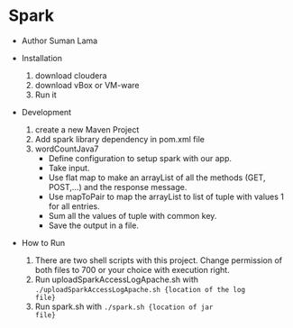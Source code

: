 # Spark
  - Author Suman Lama

  - Installation
    1. download cloudera
    2. download vBox or VM-ware
    3. Run it
    
  - Development
    1. create a new Maven Project
    2. Add spark library dependency in pom.xml file
    3. wordCountJava7
        - Define configuration to setup spark with our app.
        - Take input.
        - Use flat map to make an arrayList of all the methods (GET, POST,...) and the response message.
        - Use mapToPair to map the arrayList to list of tuple with values 1 for all entries.
        - Sum all the values of tuple with common key.
        - Save the output in a file.
        

  - How to Run
    1. There are two shell scripts with this project. Change permission of both files to 700 or your choice with execution right.
    2. Run uploadSparkAccessLogApache.sh with <code>./uploadSparkAccessLogApache.sh {location of the log file}</code>
    3. Run spark.sh with <code>./spark.sh {location of jar file}</code>
